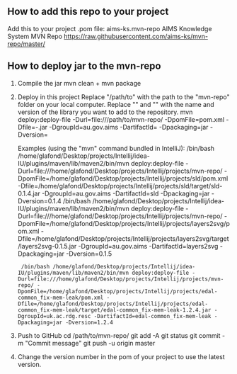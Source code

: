 How to add this repo to your project
------------------------------------

Add this to your project .pom file:
    <repositories>
        <!-- AIMS ks maven repository on GitHub -->
        <repository>
            <id>aims-ks.mvn-repo</id>
            <name>AIMS Knowledge System MVN Repo</name>
            <url>https://raw.githubusercontent.com/aims-ks/mvn-repo/master/</url>
        </repository>
    </repositories>


How to deploy jar to the mvn-repo
---------------------------------

1. Compile the jar
	mvn clean + mvn package

2. Deploy in this project
	Replace "/path/to" with the path to the "mvn-repo" folder on your local computer.
	Replace "<LIBRARY>" and "<VERSION>" with the name and version of the library you want to add to the repository.
		mvn deploy:deploy-file -Durl=file:///path/to/mvn-repo/ -DpomFile=pom.xml -Dfile=<LIBRARY>-<VERSION>.jar -DgroupId=au.gov.aims -DartifactId=<LIBRARY> -Dpackaging=jar -Dversion=<VERSION>

	Examples (using the "mvn" command bundled in IntelliJ):
		/bin/bash /home/glafond/Desktop/projects/Intellij/idea-IU/plugins/maven/lib/maven2/bin/mvn deploy:deploy-file -Durl=file:///home/glafond/Desktop/projects/Intellij/projects/mvn-repo/ -DpomFile=/home/glafond/Desktop/projects/Intellij/projects/sld/pom.xml -Dfile=/home/glafond/Desktop/projects/Intellij/projects/sld/target/sld-0.1.4.jar -DgroupId=au.gov.aims -DartifactId=sld -Dpackaging=jar -Dversion=0.1.4
		/bin/bash /home/glafond/Desktop/projects/Intellij/idea-IU/plugins/maven/lib/maven2/bin/mvn deploy:deploy-file -Durl=file:///home/glafond/Desktop/projects/Intellij/projects/mvn-repo/ -DpomFile=/home/glafond/Desktop/projects/Intellij/projects/layers2svg/pom.xml -Dfile=/home/glafond/Desktop/projects/Intellij/projects/layers2svg/target/layers2svg-0.1.5.jar -DgroupId=au.gov.aims -DartifactId=layers2svg -Dpackaging=jar -Dversion=0.1.5

		/bin/bash /home/glafond/Desktop/projects/Intellij/idea-IU/plugins/maven/lib/maven2/bin/mvn deploy:deploy-file -Durl=file:///home/glafond/Desktop/projects/Intellij/projects/mvn-repo/ -DpomFile=/home/glafond/Desktop/projects/Intellij/projects/edal-common_fix-mem-leak/pom.xml -Dfile=/home/glafond/Desktop/projects/Intellij/projects/edal-common_fix-mem-leak/target/edal-common_fix-mem-leak-1.2.4.jar -DgroupId=uk.ac.rdg.resc -DartifactId=edal-common_fix-mem-leak -Dpackaging=jar -Dversion=1.2.4

3. Push to GitHub
	cd /path/to/mvn-repo/
	git add -A
	git status
	git commit -m "Commit message"
	git push -u origin master

4. Change the version number in the pom of your project to use the latest version.
